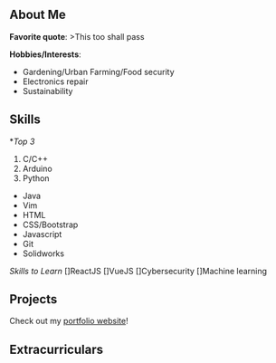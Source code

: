 ## About Me

**Favorite quote**: >This too shall pass

**Hobbies/Interests**:
  * Gardening/Urban Farming/Food security
  * Electronics repair
  * Sustainability


## Skills

**Top 3*
1. C/C++	
2. Arduino
3. Python

* Java
* Vim
* HTML
* CSS/Bootstrap
* Javascript
* Git
* Solidworks

*Skills to Learn*
[]ReactJS
[]VueJS
[]Cybersecurity
[]Machine learning


## Projects
Check out my [portfolio website](https://lizard-lightning-slayer.glitch.me/FinalProject/)!


## Extracurriculars


